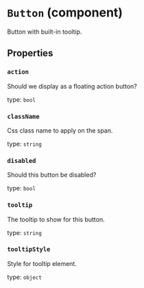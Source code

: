 `Button` (component)
====================

Button with built-in tooltip.

Properties
----------

### `action`

Should we display as a floating action button?

type: `bool`


### `className`

Css class name to apply on the span.

type: `string`


### `disabled`

Should this button be disabled?

type: `bool`


### `tooltip`

The tooltip to show for this button.

type: `string`


### `tooltipStyle`

Style for tooltip element.

type: `object`

